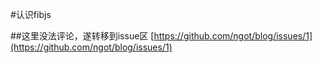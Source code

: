 #认识fibjs

##这里没法评论，遂转移到issue区 [https://github.com/ngot/blog/issues/1](https://github.com/ngot/blog/issues/1)